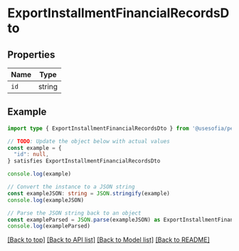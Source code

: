 
# ExportInstallmentFinancialRecordsDto


## Properties

Name | Type
------------ | -------------
`id` | string

## Example

```typescript
import type { ExportInstallmentFinancialRecordsDto } from '@usesofia/pegasus-core-api-sdk'

// TODO: Update the object below with actual values
const example = {
  "id": null,
} satisfies ExportInstallmentFinancialRecordsDto

console.log(example)

// Convert the instance to a JSON string
const exampleJSON: string = JSON.stringify(example)
console.log(exampleJSON)

// Parse the JSON string back to an object
const exampleParsed = JSON.parse(exampleJSON) as ExportInstallmentFinancialRecordsDto
console.log(exampleParsed)
```

[[Back to top]](#) [[Back to API list]](../README.md#api-endpoints) [[Back to Model list]](../README.md#models) [[Back to README]](../README.md)


